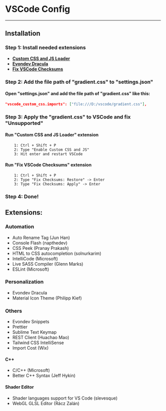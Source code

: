 # VSCode Config

---

## Installation

### Step 1: Install needed extensions

- [**Custom CSS and JS Loader**](https://marketplace.visualstudio.com/items?itemName=be5invis.vscode-custom-css)
- [**Evondev Dracula**](https://marketplace.visualstudio.com/items?itemName=evondev.dracula-high-contrast)
- [**Fix VSCode Checksums**](https://marketplace.visualstudio.com/items?itemName=lehni.vscode-fix-checksums)

### Step 2: Add the file path of "gradient.css" to "settings.json"

#### Open "settings.json" and add the file path of "gradient.css" like this:

```json
"vscode_custom_css.imports": ["file:///D:/vscode/gradient.css"],
```

### Step 3: Apply the "gradient.css" to VSCode and fix "Unsupported"

#### Run "Custom CSS and JS Loader" extension

```console
	1: Ctrl + Shift + P
	2: Type "Enable Custom CSS and JS"
	3: Hit enter and restart VSCode
```

#### Run "Fix VSCode Checksums" extension

```console
	1: Ctrl + Shift + P
	2: Type "Fix Checksums: Restore" -> Enter
	3: Type "Fix Checksums: Apply" -> Enter
```

### Step 4: Done!

## Extensions:

### Automation

- Auto Rename Tag (Jun Han)
- Console Flash (napthedev)
- CSS Peek (Pranay Prakash)
- HTML to CSS autocompletion (solnurkarim)
- IntelliCode (Microsoft)
- Live SASS Compiler (Glenn Marks)
- ESLint (Microsoft)

### Personalization

- Evondev Dracula
- Material Icon Theme (Philipp Kief)

### Others

- Evondev Snippets
- Prettier
- Sublime Text Keymap
- REST Client (Huachao Mao)
- Tailwind CSS IntelliSense
- Import Cost (Wix)

#### C++

- C/C++ (Microsoft)
- Better C++ Syntax (Jeff Hykin)

#### Shader Editor

- Shader languages support for VS Code (slevesque)
- WebGL GLSL Editor (Rácz Zalán)
